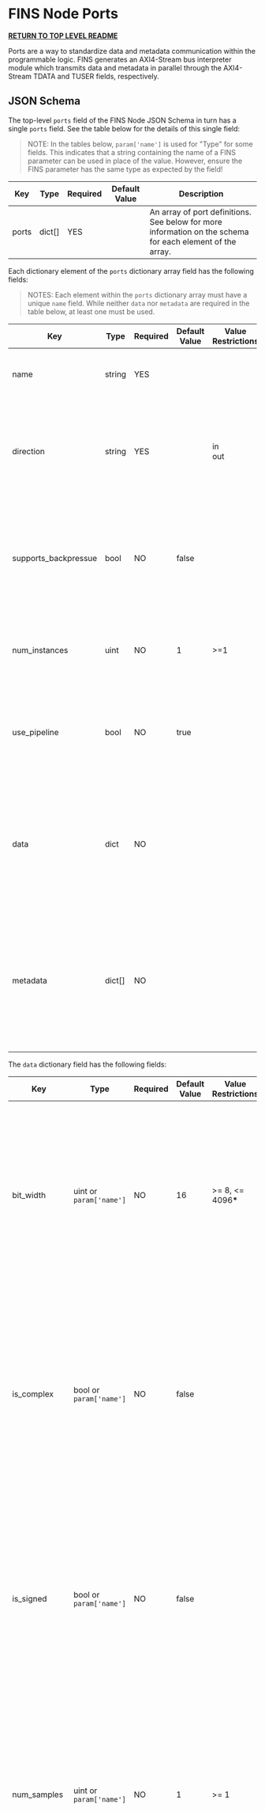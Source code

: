# FINS Node Ports

**[RETURN TO TOP LEVEL README](../README.md)**

Ports are a way to standardize data and metadata communication within the programmable logic. FINS generates an AXI4-Stream bus interpreter module which transmits data and metadata in parallel through the AXI4-Stream TDATA and TUSER fields, respectively.

## JSON Schema

The top-level `ports` field of the FINS Node JSON Schema in turn has a single `ports` field. See the table below for the details of this single field:

> NOTE: In the tables below, `param['name']` is used for "Type" for some fields. This indicates that a string containing the name of a FINS parameter can be used in place of the value. However, ensure the FINS parameter has the same type as expected by the field!

| Key   | Type   | Required | Default Value | Description |
| ----- | ------ | -------- | ------------- | ----------- |
| ports | dict[] | YES      |               | An array of port definitions. See below for more information on the schema for each element of the array. |

Each dictionary element of the `ports` dictionary array field has the following fields:

> NOTES: Each element within the `ports` dictionary array must have a unique `name` field. While neither `data` nor `metadata` are required in the table below, at least one must be used.

| Key                  | Type   | Required | Default Value | Value Restrictions | Description |
| -------------------- | ------ | -------- | ------------- | ------------------ | ----------- |
| name                 | string | YES      |               |                    | The name of the port. This must be unique within a FINS IP. |
| direction            | string | YES      |               | in<br />out        | The bus direction of the port. This generally corresponds to the HDL port direction - except for the "tready" signal. |
| supports_backpressue | bool   | NO       | false         |                    | A flag indicating if the port supports backpressure. Backpressure manifests as the "tready" signal of the AXI4-Stream bus. |
| num_instances        | uint   | NO       | 1             | >=1                | The number of instances of this port. Each instance is independent and has unique control signals. |
| use_pipeline         | bool   | NO       | true          |                    | A flag indicating if a pipeline should be inserted in the port. If true, input and output ports will have a 1 clock latency. |
| data                 | dict   | NO       |               |                    | A dictionary the describes the data characteristics. This dictionary determines how the bus interpreter module decodes the "tdata" signal of the AXI4-Stream bus. |
| metadata             | dict[] | NO       |               |                    | An array of dictionaries that define metadata. This array of dictionaries determines how the bus interpreter module decodes the "tuser" signal of the AXI4-Stream bus. |

The `data` dictionary field has the following fields:

| Key          | Type                    | Required | Default Value | Value Restrictions    | Description |
| ------------ | ----------------------- | -------- | ------------- | --------------------- | ----------- |
| bit_width    | uint or `param['name']` | NO       | 16            | >= 8, <= 4096<b>*</b> | The bit width of a single sample of data. If `is_complex` is true, then this value is the bit width for BOTH real and imaginary components. Since this value is for a single sample, it should not change when `num_samples` or `num_channels` change. |
| is_complex   | bool or `param['name']` | NO       | false         |                       | A flag indicating if a sample of data has real and imaginary parts. The real and imaginary parts MUST have the same bit width, and their summed bit widths should be put in the `bit_width` field. If this value is true, then real data is packed in the LSBs of the sample. |
| is_signed    | bool or `param['name']` | NO       | false         |                       | A flag indicating if a sample of data is interpreted as a signed 2's complement value; otherwise, it is interpreted as an unsigned value. This value applies to the individual real and imaginary components when `is_complex` is true. |
| num_samples  | uint or `param['name']` | NO       | 1             | >= 1                  | The number of simultaneous samples that are communicated through the data bus per transaction for a single channel. When `num_samples` is > 1, the first sample is packed in the LSBs and the last sample is packed in the MSBs. |
| num_channels | uint or `param['name']` | NO       | 1             | >= 1                  | The number of parallel channels that are communicated through the data bus. When `num_channels` is > 1, the first channel is packed in the LSBs and the last channel is packed in the MSBs.  |

> **\*** The maximum `bit_width` for `num_samples`=1 and `num_channels`=1 is 4096. The maximum `bit_width` is divided by the `num_samples` and/or `num_channels` since the total data width is capped at 4096. For example, when `num_samples`=2 and `num_channels`=4, the maximum `bit_width` is 4096/2/4=512.

Each dictionary element of the `metadata` dictionary array field has the following fields:

> NOTE: Each element within the `metadata` dictionary array must have a unique `name` field.

| Key          | Type                    | Required | Default Value | Value Restrictions | Description |
| ------------ | ----------------------- | -------- | ------------- | ------------------ | ----------- |
| name         | string                  | YES      |               |                    | The name of the metadata. This must be unique within a port. |
| bit_width    | uint or `param['name']` | NO       | 16            | >= 1               | The bit width of the metadata. If `is_complex` is true, then this value is the bit width for BOTH real and imaginary components. |
| is_complex   | bool or `param['name']` | NO       | false         |                    | A flag indicating if the metadata has real and imaginary parts. The real and imaginary parts MUST have the same bit width, and their summed bit widths should be put in the `bit_width` field. If this value is true, then real data is packed in the LSBs of the sample. |
| is_signed    | bool or `param['name']` | NO       | false         |                    | A flag indicating if the metadata is interpreted as a signed 2's complement value; otherwise, it is interpreted as an unsigned value. This value applies to the individual real and imaginary components when `is_complex` is true. |

## Ports Records

Ports in a FINS Node JSON file autogenerate into an intepreter module that uses records defined in the VHDL package file. This module interacts with user HDL through the `ports_in` and `ports_out` record interfaces which are defined in the auto-generated VHDL package file. `ports_in` contains the signals that go from the bus interpreter decode module to user HDL, and `ports_out` contains the signals that go from user HDL to the bus interpreter decode module. These top-level records are an array if `num_instances > 1`, and they have a field for each property that can interact with other HDL. Each port in turn has fields that specify the interface with the user HDL. The fields of each port record depend on the direction and if backpressure is supported. The table below shows all available combinations:

| `direction` | `supports_backpressure` | `data` exists | `metadata` exists | ports_in Record Fields                                       | ports_out Record Fields                 |
| ----------- | ----------------------- | ------------- | ----------------- | ------------------------------------------------------------ | --------------------------------------- |
| in          | true                    | true          | false             | clk<br />resetn<br />valid<br />last<br />data               | ready                                   |
| in          | true                    | false         | true              | clk<br />resetn<br />valid<br />last<br />metadata           | ready                                   |
| in          | true                    | true          | true              | clk<br />resetn<br />valid<br />last<br />data<br />metadata | ready                                   |
| in          | false                   | true          | false             | clk<br />resetn<br />valid<br />last<br />data               |                                         |
| in          | false                   | false         | true              | clk<br />resetn<br />valid<br />last<br />metadata           |                                         |
| in          | false                   | true          | true              | clk<br />resetn<br />valid<br />last<br />data<br />metadata |                                         |
| out         | true                    | true          | false             | clk<br />resetn<br />ready                                   | valid<br />last<br />data               |
| out         | true                    | false         | true              | clk<br />resetn<br />ready                                   | valid<br />last<br />metadata           |
| out         | true                    | true          | true              | clk<br />resetn<br />ready                                   | valid<br />last<br />data<br />metadata |
| out         | false                   | true          | false             | clk<br />resetn                                              | valid<br />last<br />data               |
| out         | false                   | false         | true              | clk<br />resetn                                              | valid<br />last<br />metadata           |
| out         | false                   | true          | true              | clk<br />resetn                                              | valid<br />last<br />data<br />metadata |

The diagram below has a visual representation of how example ports are converted to Port records from AXI4-Stream buses:

![](./port_types.png)

The type of the "data" field of `ports_in` and `ports_out` records depends on the characteristics of the data definition. The table below shows the possible combinations of data types.

| `num_channels` | `num_samples` | `is_complex` | `is_signed` | Data Type                                           |
| -------------- | ------------- | ------------ | ----------- | --------------------------------------------------- |
| 1              | 1             | false        | false       | unsigned                                            |
| 1              | 1             | false        | true        | signed                                              |
| 1              | 1             | true         | false       | record(i:unsigned, q:unsigned)                      |
| 1              | 1             | true         | true        | record(i:signed, q:signed)                          |
| 1              | > 1           | false        | false       | samples[] unsigned                                  |
| 1              | > 1           | false        | true        | samples[] signed                                    |
| 1              | > 1           | true         | false       | samples[] record(i:unsigned, q:unsigned)            |
| 1              | > 1           | true         | true        | samples[] record(i:signed, q:signed)                |
| > 1            | 1             | false        | false       | channels[] unsigned                                 |
| > 1            | 1             | false        | true        | channels[] signed                                   |
| > 1            | 1             | true         | false       | channels[] record(i:unsigned, q:unsigned)           |
| > 1            | 1             | true         | true        | channels[] record(i:signed, q:signed)               |
| > 1            | > 1           | false        | false       | channels[] samples[] unsigned                       |
| > 1            | > 1           | false        | true        | channels[] samples[] signed                         |
| > 1            | > 1           | true         | false       | channels[] samples[] record(i:unsigned, q:unsigned) |
| > 1            | > 1           | true         | true        | channels[] samples[] record(i:signed, q:signed)     |

The type of the "metadata" field of `ports_in` and `ports_out` records depends on the characteristics of the metadata definition. The `metadata` record itself contains fields that have the names of each metadata field. The combinations of different types of each metafield is shown in the table below.

| `is_complex` | `is_signed` | Metadata Type                  |
| ------------ | ----------- | ------------------------------ |
| false        | false       | unsigned                       |
| false        | true        | signed                         |
| true         | false       | record(i:unsigned, q:unsigned) |
| true         | true        | record(i:signed, q:signed)     |

## Code Generation

Code generation is performed in two steps. The ports schema is analyzed and populated with default values and additional fields, and then the transformed schema is passed to Jinja2 templates for code generation. When the `ports` top-level field exists in the FINS Node JSON file, the following output files are generated:

### `name`_pkg.vhd

This VHDL package defines the ports records and their associated signals. This package is used by the bus interpreter decode modules.

For ease of use, four conversion functions are provided in the pkg file for each port's data and metadata. These functions convert between the custom record types and std_logic_vector's, and their naming conventions are listed below:

* f_serialize_[IP_NAME]_[PORT_NAME]_data()
* f_unserialize_[IP_NAME]_[PORT_NAME]_data()
* f_serialize_[IP_NAME]_[PORT_NAME]_metadata()
* f_unserialize_[IP_NAME]_[PORT_NAME]_metadata()

### `name`_axis.vhd

This VHDL module decodes data and metadata communication on the AXI4-Stream bus into record signals for each port.

### `name`_axis_verify.vhd

This VHDL module defines file IO processes for sourcing and sinking data/metadata between text files and the test bench. The file paths of these text files are generics for the module, and they are relative to where the simulation is executed within the vendor tools. The table below has a listing of the execution directories and relative file paths from the FINS simulation execution directory back to the root of the IP.

| Vendor Tool    | Version | Execution Directory                        | Relative Path      |
| -------------- | ------- | ------------------------------------------ | ------------------ |
| Xilinx Vivado  | 2019.1  | project/vivado/`name`.sim/sim_1/behav/xsim | ../../../../../../ |
| Intel ModelSim | 19.1    | project/quartus/mentor                     | ../../../          |

The source and sink text files require a specific format for file IO processes to be able to read the information properly. The following rules apply to these simulation sink/source files.

1. All information in the text file is represented in ASCII hex characters.
2. Each AXI4-Stream transaction is a row within the text file.
3. Each transaction (row) is space-separated to differentiate between TLAST, TUSER, and TDATA fields.
4. Each transaction is required to start with a single hex character that represents the TLAST field of the AXI4-Stream bus protocol.
5. After the TLAST field, the transaction row contains TDATA and/or TUSER fields.
6. If both TDATA and TUSER are present in the file, TDATA precedes TUSER.

An example of a simulation source file for a port that has both data (TDATA) and metadata (TUSER) is below. This example contains two AXI4-Stream packets, each with 4 transactions.

```
0 0000 00010001
0 0101 00010001
0 0202 00010001
1 0303 00010001
0 0404 00010001
0 0505 00010001
0 0606 00010001
1 0707 00010001
```

**[RETURN TO TOP LEVEL README](../README.md)**

